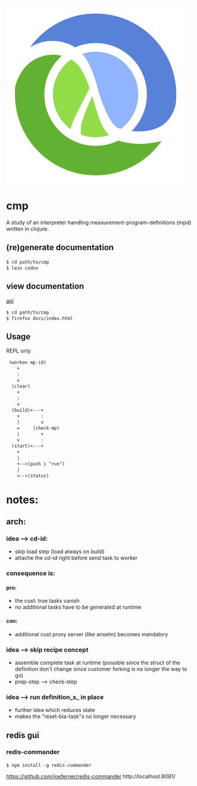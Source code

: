 ![cmp](./Clojure_logo.png)

# cmp

A study of an interpreter handling
measurement-program-definitions (mpd)
written in clojure.

## (re)generate documentation

```shell
$ cd path/to/cmp
$ lein codox
```

## view documentation

[api](./docs/index.html)

```shell
$ cd path/to/cmp
$ firefox docs/index.html
```

## Usage

REPL only

```
 (workon mp-id)
    +
    :
    v
  (clear)
    +
    :
    v
  (build)+---+
    +        :
    |        v
    =     (check-mp)
    |        +
    v        :
  (start)<---+
    +
    |
    +-->(push i "run")
    |
    +-->(status)
```

# notes:
## arch:
### idea --> cd-id:

- skip load step (load always on build)
- attache the cd-id right before send task to worker

### consequence is:

#### pro:
- the cust: true tasks vanish
- no additional tasks have to be generated at runtime

#### con:
- additional cust proxy server (like anselm) becomes mandatory

### idea --> skip recipe concept

- assemble complete task at runtime (possible since the
struct of the definition don't change since
customer forking is no longer the way to go)
- prep-step --> check-step

### idea --> run definition_s_ in place

- further idea which reduces state
- makes the "reset-bla-task"s no longer necessary

## redis gui
### redis-commander

```shell
$ npm install -g redis-commander
```

https://github.com/joeferner/redis-commander
http://localhost:8081/

